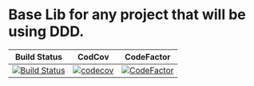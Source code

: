 # Base Lib for any project that will be using DDD.

Build Status|CodCov|CodeFactor|
------------|------|----------|
[![Build Status](https://travis-ci.org/luca16s/Domain-Core.svg?branch=master)](https://travis-ci.org/luca16s/Domain-Core)|[![codecov](https://codecov.io/gh/luca16s/DeadFishStudio.CoreLibrary/branch/main/graph/badge.svg?token=SngSHcv2wt)](https://codecov.io/gh/luca16s/DeadFishStudio.CoreLibrary)|[![CodeFactor](https://www.codefactor.io/repository/github/luca16s/deadfishstudio.corelibrary/badge)](https://www.codefactor.io/repository/github/luca16s/deadfishstudio.corelibrary)
